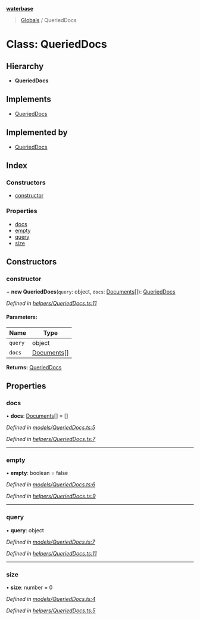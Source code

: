 **[waterbase](../README.md)**

> [Globals](../README.md) / QueriedDocs

# Class: QueriedDocs

## Hierarchy

- **QueriedDocs**

## Implements

- [QueriedDocs](querieddocs.md)

## Implemented by

- [QueriedDocs](querieddocs.md)

## Index

### Constructors

- [constructor](querieddocs.md#constructor)

### Properties

- [docs](querieddocs.md#docs)
- [empty](querieddocs.md#empty)
- [query](querieddocs.md#query)
- [size](querieddocs.md#size)

## Constructors

### constructor

\+ **new QueriedDocs**(`query`: object, `docs`: [Documents](../interfaces/documents.md)[]): [QueriedDocs](querieddocs.md)

_Defined in [helpers/QueriedDocs.ts:11](https://github.com/sinewtech/waterbase/blob/7e81c58/lib/helpers/QueriedDocs.ts#L11)_

#### Parameters:

| Name    | Type                                      |
| ------- | ----------------------------------------- |
| `query` | object                                    |
| `docs`  | [Documents](../interfaces/documents.md)[] |

**Returns:** [QueriedDocs](querieddocs.md)

## Properties

### docs

• **docs**: [Documents](../interfaces/documents.md)[] = []

_Defined in [models/QueriedDocs.ts:5](https://github.com/sinewtech/waterbase/blob/7e81c58/lib/models/QueriedDocs.ts#L5)_

_Defined in [helpers/QueriedDocs.ts:7](https://github.com/sinewtech/waterbase/blob/7e81c58/lib/helpers/QueriedDocs.ts#L7)_

---

### empty

• **empty**: boolean = false

_Defined in [models/QueriedDocs.ts:6](https://github.com/sinewtech/waterbase/blob/7e81c58/lib/models/QueriedDocs.ts#L6)_

_Defined in [helpers/QueriedDocs.ts:9](https://github.com/sinewtech/waterbase/blob/7e81c58/lib/helpers/QueriedDocs.ts#L9)_

---

### query

• **query**: object

_Defined in [models/QueriedDocs.ts:7](https://github.com/sinewtech/waterbase/blob/7e81c58/lib/models/QueriedDocs.ts#L7)_

_Defined in [helpers/QueriedDocs.ts:11](https://github.com/sinewtech/waterbase/blob/7e81c58/lib/helpers/QueriedDocs.ts#L11)_

---

### size

• **size**: number = 0

_Defined in [models/QueriedDocs.ts:4](https://github.com/sinewtech/waterbase/blob/7e81c58/lib/models/QueriedDocs.ts#L4)_

_Defined in [helpers/QueriedDocs.ts:5](https://github.com/sinewtech/waterbase/blob/7e81c58/lib/helpers/QueriedDocs.ts#L5)_
